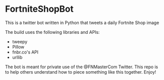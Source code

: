# FortniteShopBot
This is a twitter bot written in Python that tweets a daily Fortnite Shop image

The build uses the following libraries and APIs:
* tweepy
* Pillow
* fnbr.co's API
* urllib

The bot is meant for private use of the @FNMasterCom Twitter. This repo is to help others understand how to piece something like this together. Enjoy! 
